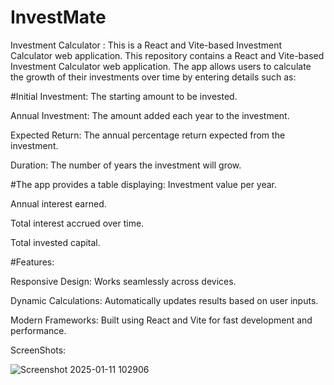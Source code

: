 # InvestMate
Investment Calculator : This is a React and Vite-based Investment Calculator web application.
This repository contains a React and Vite-based Investment Calculator web application. The app allows users to calculate the growth of their investments over time by entering details such as:

#Initial Investment:
The starting amount to be invested.


Annual Investment: The amount added each year to the investment.


Expected Return: The annual percentage return expected from the investment.


Duration: The number of years the investment will grow.

#The app provides a table displaying:
Investment value per year.


Annual interest earned.


Total interest accrued over time.


Total invested capital.



#Features:


Responsive Design: Works seamlessly across devices.


Dynamic Calculations: Automatically updates results based on user inputs.


Modern Frameworks: Built using React and Vite for fast development and performance.

ScreenShots:

![Screenshot 2025-01-11 102906](https://github.com/user-attachments/assets/0c08a270-4f50-4d45-8227-8556ef13ad5c)

